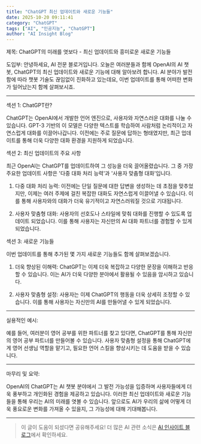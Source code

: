 ```yaml
---
title: "ChatGPT 최신 업데이트와 새로운 기능들"
date: 2025-10-20 09:11:41
category: "ChatGPT"
tags: ["AI", "인공지능", "ChatGPT"]
author: "AI Insight Blog"
---
```


제목: ChatGPT의 미래를 엿보다 - 최신 업데이트와 흥미로운 새로운 기능들

도입부:
안녕하세요, AI 전문 블로거입니다. 오늘은 여러분들과 함께 OpenAI의 AI 챗봇, ChatGPT의 최신 업데이트와 새로운 기능에 대해 알아보려 합니다. AI 분야가 발전함에 따라 챗봇 기술도 끊임없이 진화하고 있는데요, 이번 업데이트를 통해 어떠한 변화가 일어났는지 함께 살펴보시죠.

---

섹션 1: ChatGPT란?

ChatGPT는 OpenAI에서 개발한 언어 엔진으로, 사용자와 자연스러운 대화를 나눌 수 있습니다. GPT-3 기반의 이 모델은 다양한 텍스트를 학습하여 사람처럼 논리적이고 자연스럽게 대화를 이끌어나갑니다. 이전에는 주로 질문에 답하는 형태였지만, 최근 업데이트를 통해 더욱 다양한 대화 환경을 지원하게 되었습니다.

섹션 2: 최신 업데이트의 주요 사항

최근 OpenAI는 ChatGPT를 업데이트하여 그 성능을 더욱 끌어올렸습니다. 그 중 가장 주요한 업데이트 사항은 '다중 대화 처리 능력'과 '사용자 맞춤형 대화'입니다.

1. 다중 대화 처리 능력: 이전에는 단일 질문에 대한 답변을 생성하는 데 초점을 맞추었지만, 이제는 여러 주제에 걸친 복잡한 대화도 자연스럽게 이끌어낼 수 있습니다. 이를 통해 사용자와의 대화가 더욱 유기적이고 자연스러워질 것으로 기대됩니다.

2. 사용자 맞춤형 대화: 사용자의 선호도나 스타일에 맞춰 대화를 진행할 수 있도록 업데이트 되었습니다. 이를 통해 사용자는 자신만의 AI 대화 파트너를 경험할 수 있게 되었습니다.

섹션 3: 새로운 기능들

이번 업데이트를 통해 추가된 몇 가지 새로운 기능들도 함께 살펴보겠습니다.

1. 더욱 향상된 이해력: ChatGPT는 이제 더욱 복잡하고 다양한 문장을 이해하고 반응할 수 있습니다. 이는 AI가 더욱 다양한 분야에서 활용될 수 있음을 암시하고 있습니다.

2. 사용자 맞춤형 설정: 사용자는 이제 ChatGPT의 행동을 더욱 상세히 조정할 수 있습니다. 이를 통해 사용자는 자신만의 AI를 만들어낼 수 있게 되었습니다.

---

실용적인 예시:

예를 들어, 여러분이 영어 공부를 위한 파트너를 찾고 있다면, ChatGPT를 통해 자신만의 영어 공부 파트너를 만들어볼 수 있습니다. 사용자 맞춤형 설정을 통해 ChatGPT에게 영어 선생님 역할을 맡기고, 필요한 언어 스킬을 향상시키는 데 도움을 받을 수 있습니다.

---

마무리 및 요약:

OpenAI의 ChatGPT는 AI 챗봇 분야에서 그 발전 가능성을 입증하며 사용자들에게 더욱 풍부하고 개인화된 경험을 제공하고 있습니다. 이러한 최신 업데이트와 새로운 기능들을 통해 우리는 AI의 미래를 엿볼 수 있습니다. 앞으로도 AI가 우리의 삶에 어떻게 더욱 풍요로운 변화를 가져올 수 있을지, 그 가능성에 대해 기대해봅니다.

---

> 이 글이 도움이 되셨다면 공유해주세요! 
> 더 많은 AI 관련 소식은 [AI 인사이트 블로그](https://tonyhwang1004.github.io/ai-insight-blog)에서 확인하세요.
